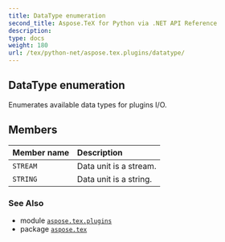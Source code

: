 ```yaml
---
title: DataType enumeration
second_title: Aspose.TeX for Python via .NET API Reference
description: 
type: docs
weight: 180
url: /tex/python-net/aspose.tex.plugins/datatype/
---
```


## DataType enumeration

Enumerates available data types for plugins I/O.

## Members
| Member name | Description |
| :- | :- |
| `STREAM` | Data unit is a stream. |
| `STRING` | Data unit is a string. |

### See Also

* module [`aspose.tex.plugins`](/tex/python-net/aspose.tex.plugins/)
* package [`aspose.tex`](/tex/python-net/)

